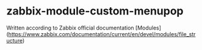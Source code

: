 # zabbix-module-custom-menupop
Written according to Zabbix official documentation [Modules] (https://www.zabbix.com/documentation/current/en/devel/modules/file_structure)
